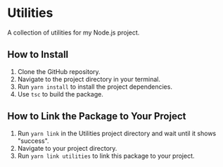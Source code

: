 # Utilities

A collection of utilities for my Node.js project.

## How to Install

1. Clone the GitHub repository.
2. Navigate to the project directory in your terminal.
3. Run `yarn install` to install the project dependencies.
4. Use `tsc` to build the package.

## How to Link the Package to Your Project

1. Run `yarn link` in the Utilities project directory and wait until it shows "success".
2. Navigate to your project directory.
3. Run `yarn link utilities` to link this package to your project.
